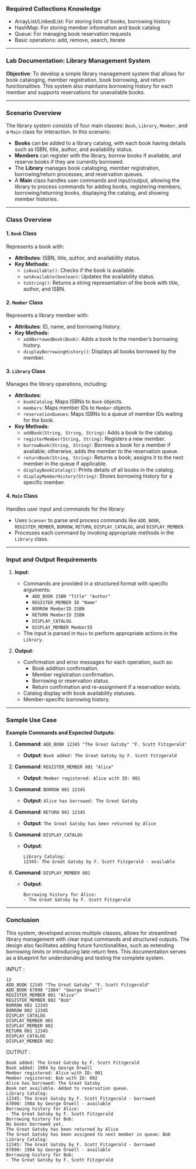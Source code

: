### Required Collections Knowledge
- ArrayList/LinkedList: For storing lists of books, borrowing history
- HashMap: For storing member information and book catalog
- Queue: For managing book reservation requests
- Basic operations: add, remove, search, iterate

---
### Lab Documentation: Library Management System

**Objective**: To develop a simple library management system that allows for book cataloging, member registration, book borrowing, and return functionalities. This system also maintains borrowing history for each member and supports reservations for unavailable books.

---

### Scenario Overview

The library system consists of four main classes: `Book`, `Library`, `Member`, and a `Main` class for interaction. In this scenario:

- **Books** can be added to a library catalog, with each book having details such as ISBN, title, author, and availability status.
- **Members** can register with the library, borrow books if available, and reserve books if they are currently borrowed.
- The **Library** manages book cataloging, member registration, borrowing/return processes, and reservation queues.
- A **Main** class handles user commands and input/output, allowing the library to process commands for adding books, registering members, borrowing/returning books, displaying the catalog, and showing member histories.

---

### Class Overview

#### 1. `Book` Class

Represents a book with:
- **Attributes**: ISBN, title, author, and availability status.
- **Key Methods**:
  - `isAvailable()`: Checks if the book is available.
  - `setAvailable(boolean)`: Updates the availability status.
  - `toString()`: Returns a string representation of the book with title, author, and ISBN.

#### 2. `Member` Class

Represents a library member with:
- **Attributes**: ID, name, and borrowing history.
- **Key Methods**:
  - `addBorrowedBook(Book)`: Adds a book to the member’s borrowing history.
  - `displayBorrowingHistory()`: Displays all books borrowed by the member.

#### 3. `Library` Class

Manages the library operations, including:
- **Attributes**:
  - `bookCatalog`: Maps ISBNs to `Book` objects.
  - `members`: Maps member IDs to `Member` objects.
  - `reservationQueues`: Maps ISBNs to a queue of member IDs waiting for the book.
- **Key Methods**:
  - `addBook(String, String, String)`: Adds a book to the catalog.
  - `registerMember(String, String)`: Registers a new member.
  - `borrowBook(String, String)`: Borrows a book for a member if available; otherwise, adds the member to the reservation queue.
  - `returnBook(String, String)`: Returns a book; assigns it to the next member in the queue if applicable.
  - `displayBookCatalog()`: Prints details of all books in the catalog.
  - `displayMemberHistory(String)`: Shows borrowing history for a specific member.

#### 4. `Main` Class

Handles user input and commands for the library:
- Uses `Scanner` to parse and process commands like `ADD_BOOK`, `REGISTER_MEMBER`, `BORROW`, `RETURN`, `DISPLAY_CATALOG`, and `DISPLAY_MEMBER`.
- Processes each command by invoking appropriate methods in the `Library` class.

---

### Input and Output Requirements

1. **Input**:
   - Commands are provided in a structured format with specific arguments:
     - `ADD_BOOK ISBN "Title" "Author"`
     - `REGISTER_MEMBER ID "Name"`
     - `BORROW MemberID ISBN`
     - `RETURN MemberID ISBN`
     - `DISPLAY_CATALOG`
     - `DISPLAY_MEMBER MemberID`
   - The input is parsed in `Main` to perform appropriate actions in the `Library`.

2. **Output**:
   - Confirmation and error messages for each operation, such as:
     - Book addition confirmation.
     - Member registration confirmation.
     - Borrowing or reservation status.
     - Return confirmation and re-assignment if a reservation exists.
   - Catalog display with book availability statuses.
   - Member-specific borrowing history.

---

### Sample Use Case

**Example Commands and Expected Outputs**:

1. **Command**: `ADD_BOOK 12345 "The Great Gatsby" "F. Scott Fitzgerald"`
   - **Output**: `Book added: The Great Gatsby by F. Scott Fitzgerald`

2. **Command**: `REGISTER_MEMBER 001 "Alice"`
   - **Output**: `Member registered: Alice with ID: 001`

3. **Command**: `BORROW 001 12345`
   - **Output**: `Alice has borrowed: The Great Gatsby`

4. **Command**: `RETURN 001 12345`
   - **Output**: `The Great Gatsby has been returned by Alice`

5. **Command**: `DISPLAY_CATALOG`
   - **Output**:
     ```
     Library Catalog:
     12345: The Great Gatsby by F. Scott Fitzgerald - available
     ```

6. **Command**: `DISPLAY_MEMBER 001`
   - **Output**:
     ```
     Borrowing history for Alice:
     - The Great Gatsby by F. Scott Fitzgerald
     ```

---

### Conclusion

This system, developed across multiple classes, allows for streamlined library management with clear input commands and structured outputs. The design also facilitates adding future functionalities, such as extending borrowing limits or introducing late return fees. This documentation serves as a blueprint for understanding and testing the complete system.

INPUT : 
```
12
ADD_BOOK 12345 "The Great Gatsby" "F. Scott Fitzgerald"
ADD_BOOK 67890 "1984" "George Orwell"
REGISTER_MEMBER 001 "Alice"
REGISTER_MEMBER 002 "Bob"
BORROW 001 12345
BORROW 002 12345
DISPLAY_CATALOG
DISPLAY_MEMBER 001
DISPLAY_MEMBER 002
RETURN 001 12345
DISPLAY_CATALOG
DISPLAY_MEMBER 002
```

OUTPUT :
```
Book added: The Great Gatsby by F. Scott Fitzgerald
Book added: 1984 by George Orwell
Member registered: Alice with ID: 001
Member registered: Bob with ID: 002
Alice has borrowed: The Great Gatsby
Book not available. Added to reservation queue.
Library Catalog:
12345: The Great Gatsby by F. Scott Fitzgerald - borrowed
67890: 1984 by George Orwell - available
Borrowing history for Alice:
- The Great Gatsby by F. Scott Fitzgerald
Borrowing history for Bob:
No books borrowed yet.
The Great Gatsby has been returned by Alice
The Great Gatsby has been assigned to next member in queue: Bob
Library Catalog:
12345: The Great Gatsby by F. Scott Fitzgerald - borrowed
67890: 1984 by George Orwell - available
Borrowing history for Bob:
- The Great Gatsby by F. Scott Fitzgerald
```